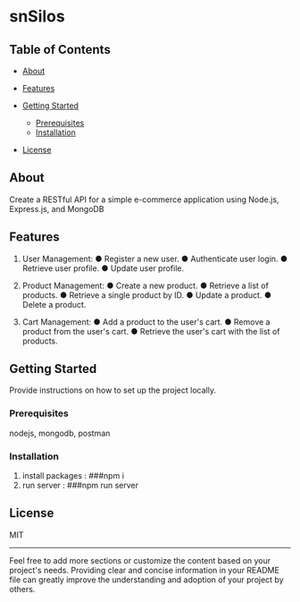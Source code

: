 # snSilos



## Table of Contents

- [About](#about)
- [Features](#features)
- [Getting Started](#getting-started)
  - [Prerequisites](#prerequisites)
  - [Installation](#installation)


- [License](#license)

## About

Create a RESTful API for a simple e-commerce application using Node.js,
Express.js, and MongoDB

## Features

1. User Management:
● Register a new user.
● Authenticate user login.
● Retrieve user profile.
● Update user profile.

3. Product Management:
● Create a new product.
● Retrieve a list of products.
● Retrieve a single product by ID.
● Update a product.
● Delete a product.

5. Cart Management:
● Add a product to the user's cart.
● Remove a product from the user's cart.
● Retrieve the user's cart with the list of products.
## Getting Started

Provide instructions on how to set up the project locally.

### Prerequisites

nodejs, mongodb, postman

### Installation

1) install packages  : ###npm i
2) run server :  ###npm run server







## License

MIT

---

Feel free to add more sections or customize the content based on your project's needs. Providing clear and concise information in your README file can greatly improve the understanding and adoption of your project by others.
